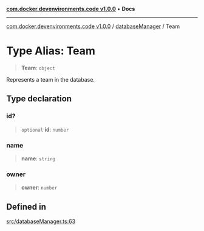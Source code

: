 [**com.docker.devenvironments.code v1.0.0**](../../README.md) • **Docs**

***

[com.docker.devenvironments.code v1.0.0](../../README.md) / [databaseManager](../README.md) / Team

# Type Alias: Team

> **Team**: `object`

Represents a team in the database.

## Type declaration

### id?

> `optional` **id**: `number`

### name

> **name**: `string`

### owner

> **owner**: `number`

## Defined in

[src/databaseManager.ts:63](https://github.com/diego-dini/API-de-Gerenciamento-de-Tarefas/blob/af5f928f65b5a1b1f01ef851e3d416d5eeef8bc1/src/databaseManager.ts#L63)
